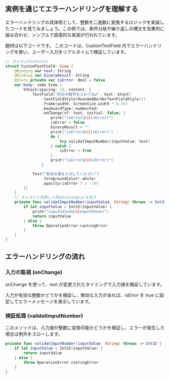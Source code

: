 ## 実例を通じてエラーハンドリングを理解する

エラーハンドリングの具体例として、整数を二進数に変換するロジックを実装したコードを見てみましょう。この例では、条件分岐や繰り返しの構文を効果的に組み合わせ、シンプルで直感的な実装が行われています。

題材は以下コードです。
このコードは、CustomTextField 内でエラーハンドリングを使い、ユーザー入力をリアルタイムで検証しています。

```swift
// カスタムTextField
struct CustomTextField: View {
    @Binding var text: String
    @Binding var binaryResult: String
    @State private var isError: Bool = false
    var body: some View {
        VStack(spacing: 12, content: {
            TextField("好みの数字を入れてね💕", text: $text)
                .textFieldStyle(RoundedBorderTextFieldStyle())
                .frame(width: ScreenSize.width * 0.75)
                .keyboardType(.numberPad)
                .onChange(of: text, initial: false) {
                    print("isErrorは\(isError)")
                    isError = false
                    binaryResult = ""
                    print("isErrorは\(isError)")
                    do {
                        try validatImputNumber(inputValue: text)
                    } catch {
                        isError = true
                    }
                    print("isErrorは\(isError)")
                }

            Text("有効な値を入力してください")
                .foregroundColor(.white)
                .opacity(isError ? 1 : 0)
        })
    }
    // キャストに失敗した時はcastingrorを返す
    private func validatImputNumber(inputValue: String) throws -> Int32 {
        if let inputValue = Int32(inputValue) {
            print("inputValueは\(inputValue)")
            return inputValue
        } else {
            throw OperationError.castingError
        }
    }
}
```

## エラーハンドリングの流れ

### 入力の監視 (onChange)

onChange を使って、text が変更されたタイミングで入力値を検証しています。

入力が有効な整数かどうかを検証し、無効な入力があれば、isError を true に設定してエラーメッセージを表示しています。

### 検証処理 (validatImputNumber)

このメソッドは、入力値が整数に変換可能かどうかを検証し、エラーが発生した場合は例外をスローします。

```swift
private func validatImputNumber(inputValue: String) throws -> Int32 {
    if let inputValue = Int32(inputValue) {
        return inputValue
    } else {
        throw OperationError.castingError
    }
}
```
